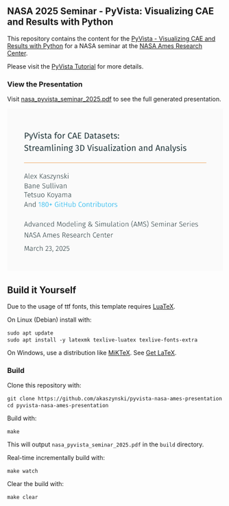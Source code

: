## NASA 2025 Seminar - PyVista: Visualizing CAE and Results with Python

This repository contains the content for the [PyVista - Visualizing CAE and
Results with Python](https://www.nas.nasa.gov/pubs/ams/2025/03-20-25.html) for a NASA seminar at the [NASA Ames Research Center](https://www.nasa.gov/ames/).

Please visit the [PyVista Tutorial](https://tutorial.pyvista.org/) for more details.

### View the Presentation

Visit [nasa_pyvista_seminar_2025.pdf](https://akaszynski.github.io/pyvista-nasa-ames-presentation/nasa_pyvista_seminar_2025.pdf) to see the full generated presentation.

[![nasa_pyvista_seminar_2025.pdf](figures/for-readme.png)](https://akaszynski.github.io/pyvista-nasa-ames-presentation/nasa_pyvista_seminar_2025.pdf)

## Build it Yourself

Due to the usage of ttf fonts, this template requires [LuaTeX](https://www.luatex.org/).

On Linux (Debian) install with:

```
sudo apt update
sudo apt install -y latexmk texlive-luatex texlive-fonts-extra
```

On Windows, use a distribution like [MiKTeX](http://miktex.org/). See [Get LaTeX](https://www.latex-project.org/get/).

### Build

Clone this repository with:
```
git clone https://github.com/akaszynski/pyvista-nasa-ames-presentation
cd pyvista-nasa-ames-presentation
```

Build with:

```
make
```

This will output `nasa_pyvista_seminar_2025.pdf` in the `build` directory.

Real-time incrementally build with:
```
make watch
```

Clear the build with:

```
make clear
```
